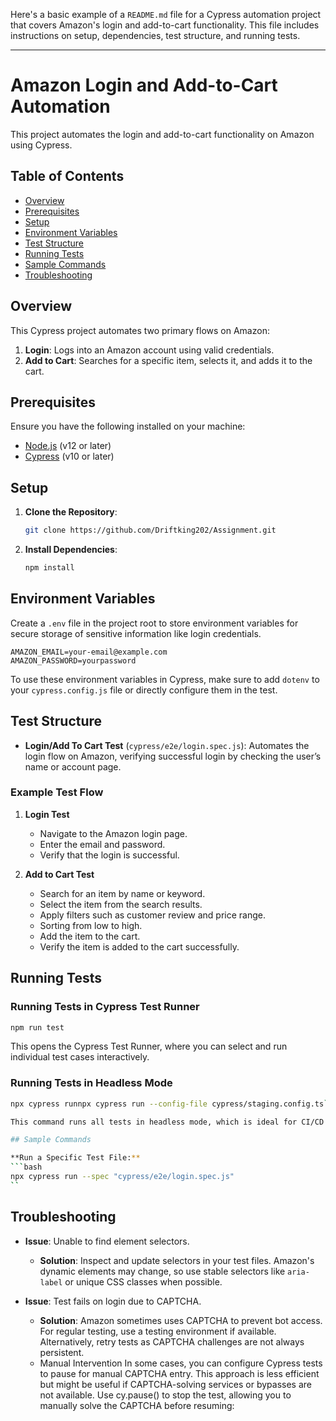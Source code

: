 Here's a basic example of a `README.md` file for a Cypress automation project that covers Amazon's login and add-to-cart functionality. This file includes instructions on setup, dependencies, test structure, and running tests.

---

# Amazon Login and Add-to-Cart Automation

This project automates the login and add-to-cart functionality on Amazon using Cypress.

## Table of Contents
- [Overview](#overview)
- [Prerequisites](#prerequisites)
- [Setup](#setup)
- [Environment Variables](#environment-variables)
- [Test Structure](#test-structure)
- [Running Tests](#running-tests)
- [Sample Commands](#sample-commands)
- [Troubleshooting](#troubleshooting)

## Overview

This Cypress project automates two primary flows on Amazon:
1. **Login**: Logs into an Amazon account using valid credentials.
2. **Add to Cart**: Searches for a specific item, selects it, and adds it to the cart.

## Prerequisites

Ensure you have the following installed on your machine:
- [Node.js](https://nodejs.org/) (v12 or later)
- [Cypress](https://www.cypress.io/) (v10 or later)

## Setup

1. **Clone the Repository**:
   ```bash
   git clone https://github.com/Driftking202/Assignment.git
   ```

2. **Install Dependencies**:
   ```bash
   npm install
   ```

## Environment Variables

Create a `.env` file in the project root to store environment variables for secure storage of sensitive information like login credentials.

```plaintext
AMAZON_EMAIL=your-email@example.com
AMAZON_PASSWORD=yourpassword
```

To use these environment variables in Cypress, make sure to add `dotenv` to your `cypress.config.js` file or directly configure them in the test.

## Test Structure

- **Login/Add To Cart Test** (`cypress/e2e/login.spec.js`): Automates the login flow on Amazon, verifying successful login by checking the user’s name or account page.

### Example Test Flow

1. **Login Test**
   - Navigate to the Amazon login page.
   - Enter the email and password.
   - Verify that the login is successful.

2. **Add to Cart Test**
   - Search for an item by name or keyword.
   - Select the item from the search results.
   - Apply filters such as customer review and price range.
   - Sorting from low to high.
   - Add the item to the cart.
   - Verify the item is added to the cart successfully.

## Running Tests

### Running Tests in Cypress Test Runner

```bash
npm run test
```

This opens the Cypress Test Runner, where you can select and run individual test cases interactively.

### Running Tests in Headless Mode

```bash
npx cypress runnpx cypress run --config-file cypress/staging.config.ts```

This command runs all tests in headless mode, which is ideal for CI/CD pipelines.

## Sample Commands

**Run a Specific Test File:**
```bash
npx cypress run --spec "cypress/e2e/login.spec.js"
``
```

## Troubleshooting

- **Issue**: Unable to find element selectors.
  - **Solution**: Inspect and update selectors in your test files. Amazon's dynamic elements may change, so use stable selectors like `aria-label` or unique CSS classes when possible.

- **Issue**: Test fails on login due to CAPTCHA.
  - **Solution**: Amazon sometimes uses CAPTCHA to prevent bot access. For regular testing, use a testing environment if available. Alternatively, retry tests as CAPTCHA challenges are not always persistent.
  - Manual Intervention
In some cases, you can configure Cypress tests to pause for manual CAPTCHA entry. This approach is less efficient but might be useful if CAPTCHA-solving services or bypasses are not available.
Use cy.pause() to stop the test, allowing you to manually solve the CAPTCHA before resuming:
